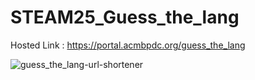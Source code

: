 # STEAM25_Guess_the_lang

Hosted Link : https://portal.acmbpdc.org/guess_the_lang

![guess_the_lang-url-shortener](https://github.com/user-attachments/assets/2833e84a-54d6-4bcf-80a5-0dbea6c4020d)
